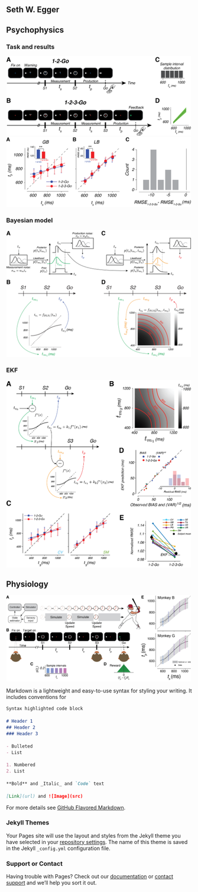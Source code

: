 ## Seth W. Egger


## Psychophysics
### Task and results
<img src="images/Psychophysics/Figure1.png" alt="1-2-Go & 1-2-3-Go" style="width: 500px;"/>
<img src="images/Psychophysics/Figure2.png" alt="Behavior" style="width: 500px;"/>

### Bayesian model
<img src="images/Psychophysics/Figure3.png" alt="Bayesian model" style="width: 500px;"/>

### EKF
<img src="images/Psychophysics/Figure6.png" alt="EKF" style="width: 500px;"/>

## Physiology
<img src="images/Physiology/Figure1.png" alt="1-2-3-Go" style="width: 500px;"/>

Markdown is a lightweight and easy-to-use syntax for styling your writing. It includes conventions for

```markdown
Syntax highlighted code block

# Header 1
## Header 2
### Header 3

- Bulleted
- List

1. Numbered
2. List

**Bold** and _Italic_ and `Code` text

[Link](url) and ![Image](src)
```

For more details see [GitHub Flavored Markdown](https://guides.github.com/features/mastering-markdown/).

### Jekyll Themes

Your Pages site will use the layout and styles from the Jekyll theme you have selected in your [repository settings](https://github.com/swegger/swegger.github.io/settings). The name of this theme is saved in the Jekyll `_config.yml` configuration file.

### Support or Contact

Having trouble with Pages? Check out our [documentation](https://help.github.com/categories/github-pages-basics/) or [contact support](https://github.com/contact) and we’ll help you sort it out.
